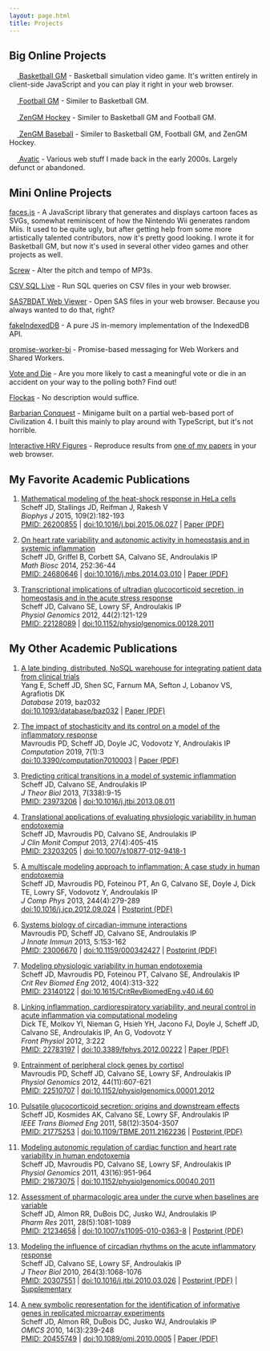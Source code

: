 ```yaml
---
layout: page.html
title: Projects
---
```


<h2 style="padding-top: 0">Big Online Projects</h2>

<a href="https://basketball-gm.com/"><img src="https://play.basketball-gm.com/ico/logo.png" width="16" height="16" alt="" /> Basketball GM</a> - Basketball simulation video game. It's written entirely in client-side JavaScript and you can play it right in your web browser.

<a href="https://football-gm.com/"><img src="https://play.football-gm.com/ico/logo.png" width="16" height="16" alt="" /> Football GM</a> - Similer to Basketball GM.

<a href="https://hockey.zengm.com/"><img src="https://hockey.zengm.com/ico/logo.png" width="16" height="16" alt="" /> ZenGM Hockey</a> - Similer to Basketball GM and Football GM.

<a href="https://baseball.zengm.com/"><img src="https://baseball.zengm.com/ico/logo.png" width="16" height="16" alt="" /> ZenGM Baseball</a> - Similer to Basketball GM, Football GM, and ZenGM Hockey.

<a href="http://www.avatic.com/"><img src="/files/icons/avatic.png" width="16" height="16" alt="" /> Avatic</a> - Various web stuff I made back in the early 2000s. Largely defunct or abandoned.

<h2>Mini Online Projects</h2>

<a href="https://zengm.com/facesjs/">faces.js</a> - A JavaScript library that generates and displays cartoon faces as SVGs, somewhat reminiscent of how the Nintendo Wii generates random Miis. It used to be quite ugly, but after getting help from some more artistically talented contributors, now it's pretty good looking. I wrote it for Basketball GM, but now it's used in several other video games and other projects as well.

<a href="/screw/">Screw</a> - Alter the pitch and tempo of MP3s.

<a href="/csv-sql-live/">CSV SQL Live</a> - Run SQL queries on CSV files in your web browser.

<a href="/sas7bdat/">SAS7BDAT Web Viewer</a> - Open SAS files in your web browser. Because you always wanted to do that, right?

<a href="https://github.com/dumbmatter/fakeIndexedDB">fakeIndexedDB</a> - A pure JS in-memory implementation of the IndexedDB API.

<a href="https://github.com/dumbmatter/promise-worker-bi">promise-worker-bi</a> - Promise-based messaging for Web Workers and Shared Workers.

<a href="/vote-and-die/">Vote and Die</a> - Are you more likely to cast a meaningful vote or die in an accident on your way to the polling both? Find out!

<a href="/flockas/">Flockas</a> - No description would suffice.

<a href="/barbconq/">Barbarian Conquest</a> - Minigame built on a partial web-based port of Civilization 4. I built this mainly to play around with TypeScript, but it's not horrible.

<a href="/hrv-interactive/">Interactive HRV Figures</a> - Reproduce results from <a href="http://www.ncbi.nlm.nih.gov/pubmed/24680646">one of my papers</a> in your web browser.

<h2>My Favorite Academic Publications</h2>

<ol>
<li>
<p>
<a href="/files/papers/2015-heat-shock-response.pdf">Mathematical modeling of the heat-shock response in HeLa cells</a><br />
Scheff JD, Stallings JD, Reifman J, Rakesh V<br />
<em>Biophys J</em> 2015, 109(2):182-193<br />
<span class="publinks"><a href="http://www.ncbi.nlm.nih.gov/pubmed/26200855">PMID: 26200855</a> | <a href="https://doi.org/10.1016/j.bpj.2015.06.027">doi:10.1016/j.bpj.2015.06.027</a> | <a href="/files/papers/2015-heat-shock-response.pdf">Paper (PDF)</a></span>
</p>
</li>

<li>
<p>
<a href="/files/papers/2014-on-heart-rate-variability.pdf">On heart rate variability and autonomic activity in homeostasis and in systemic inflammation</a><br />
Scheff JD, Griffel B, Corbett  SA, Calvano SE, Androulakis IP<br />
<em>Math Biosc</em> 2014, 252:36-44<br />
<span class="publinks"><a href="http://www.ncbi.nlm.nih.gov/pubmed/24680646">PMID: 24680646</a> | <a href="https://doi.org/10.1016/j.mbs.2014.03.010">doi:10.1016/j.mbs.2014.03.010</a> | <a href="/files/papers/2014-on-heart-rate-variability.pdf">Paper (PDF)</a></span>
</p>
</li>

<li>
<p>
<a href="https://doi.org/10.1152/physiolgenomics.00128.2011">Transcriptional implications of ultradian glucocorticoid secretion, in homeostasis and in the acute stress response</a><br />
Scheff JD, Calvano SE, Lowry SF, Androulakis IP<br />
<em>Physiol Genomics</em> 2012, 44(2):121-129<br />
<span class="publinks"><a href="http://www.ncbi.nlm.nih.gov/pubmed/22128089">PMID: 22128089</a> | <a href="https://doi.org/10.1152/physiolgenomics.00128.2011">doi:10.1152/physiolgenomics.00128.2011</a></span>
</p>
</li>

</ol>

<h2>My Other Academic Publications</h2>

<ol>
<li>
<p>
<a href="/files/papers/2019-cdw.pdf">A late binding, distributed, NoSQL warehouse for integrating patient data from clinical trials</a><br />
Yang E, Scheff JD, Shen SC, Farnum MA, Sefton J, Lobanov VS, Agrafiotis DK<br />
<em>Database</em> 2019, baz032<br />
<span class="publinks"><a href="https://doi.org/10.1093/database/baz032">doi:10.1093/database/baz032</a> | <a href="/files/papers/2019-cdw.pdf">Paper (PDF)</a></span>
</p>
</li>

<li>
<p>
<a href="/files/papers/2019-stochastic.pdf">The impact of stochasticity and its control on a model of the inflammatory response</a><br />
Mavroudis PD, Scheff JD, Doyle JC, Vodovotz Y, Androulakis IP<br />
<em>Computation</em> 2019, 7(1):3<br />
<span class="publinks"><a href="https://doi.org/10.3390/computation7010003">doi:10.3390/computation7010003</a> | <a href="/files/papers/2019-stochastic.pdf">Paper (PDF)</a></span>
</p>
</li>

<li>
<p>
<a href="https://doi.org/10.1016/j.jtbi.2013.08.011">Predicting critical transitions in a model of systemic inflammation</a><br />
Scheff JD, Calvano SE, Androulakis IP<br />
<em>J Theor Biol</em> 2013, 7(338):9-15<br />
<span class="publinks"><a href="http://www.ncbi.nlm.nih.gov/pubmed/23973206">PMID: 23973206</a> | <a href="https://doi.org/10.1016/j.jtbi.2013.08.011">doi:10.1016/j.jtbi.2013.08.011</a></span>
</p>
</li>

<li>
<p>
<a href="https://doi.org/10.1007/s10877-012-9418-1">Translational applications of evaluating
physiologic variability in human endotoxemia</a><br />
Scheff JD, Mavroudis PD, Calvano SE, Androulakis IP<br />
<em>J Clin Monit Comput</em> 2013, 27(4):405-415<br />
<span class="publinks"><a href="http://www.ncbi.nlm.nih.gov/pubmed/23203205">PMID: 23203205</a> | <a href="https://doi.org/10.1007/s10877-012-9418-1">doi:10.1007/s10877-012-9418-1</a></span>
</p>
</li>

<li>
<p>
<a href="/files/papers/2013-multiscale-modeling-approach.pdf">A multiscale modeling approach to inflammation: A case study in human endotoxemia</a><br />
Scheff JD, Mavroudis PD, Foteinou PT, An G, Calvano SE, Doyle J, Dick TE, Lowry SF, Vodovotz Y, Androulakis IP<br />
<em>J Comp Phys</em> 2013, 244(4):279-289<br />
<span class="publinks"><a href="https://doi.org/10.1016/j.jcp.2012.09.024">doi:10.1016/j.jcp.2012.09.024</a> | <a href="/files/papers/2013-multiscale-modeling-approach.pdf">Postprint (PDF)</a></span>
</p>
</li>

<li>
<p>
<a href="/files/papers/2012-systems-biology-circadian.pdf">Systems biology of circadian-immune interactions</a><br />
Mavroudis PD, Scheff JD, Calvano SE, Androulakis IP<br />
<em>J Innate Immun</em> 2013, 5:153-162<br />
<span class="publinks"><a href="http://www.ncbi.nlm.nih.gov/pubmed/23006670">PMID: 23006670</a> | <a href="https://doi.org/10.1159/000342427">doi:10.1159/000342427</a> | <a href="/files/papers/2012-systems-biology-circadian.pdf">Postprint (PDF)</a></span>
</p>
</li>

<li>
<p>
<a href="https://doi.org/10.1615/CritRevBiomedEng.v40.i4.60">Modeling physiologic variability in human endotoxemia</a><br />
Scheff JD, Mavroudis PD, Foteinou PT, Calvano SE, Androulakis IP<br />
<em>Crit Rev Biomed Eng</em> 2012, 40(4):313-322<br />
<span class="publinks"><a href="http://www.ncbi.nlm.nih.gov/pubmed/23140122">PMID: 23140122</a> | <a href="https://doi.org/10.1615/CritRevBiomedEng.v40.i4.60">doi:10.1615/CritRevBiomedEng.v40.i4.60</a></span>
</p>
</li>

<li>
<p>
<a href="/files/papers/2012-linking-inflammation-cardiorespiratory.pdf">Linking inflammation, cardiorespiratory variability, and neural control in acute inflammation via computational modeling</a><br />
Dick TE, Molkov YI, Nieman G, Hsieh YH, Jacono FJ, Doyle J, Scheff JD, Calvano SE, Androulakis IP, An G, Vodovotz Y<br />
<em>Front Physiol</em> 2012, 3:222<br />
<span class="publinks"><a href="http://www.ncbi.nlm.nih.gov/pubmed/22783197">PMID: 22783197</a> | <a href="https://doi.org/10.3389/fphys.2012.00222">doi:10.3389/fphys.2012.00222</a> | <a href="/files/papers/2012-linking-inflammation-cardiorespiratory.pdf">Paper (PDF)</a></span>
</p>
</li>

<li>
<p>
<a href="https://doi.org/10.1152/physiolgenomics.00001.2012">Entrainment of peripheral clock genes by cortisol</a><br />
Mavroudis PD, Scheff JD, Calvano SE, Lowry SF, Androulakis IP<br />
<em>Physiol Genomics</em> 2012, 44(11):607-621<br />
<span class="publinks"><a href="http://www.ncbi.nlm.nih.gov/pubmed/22510707">PMID: 22510707</a> | <a href="https://doi.org/10.1152/physiolgenomics.00001.2012">doi:10.1152/physiolgenomics.00001.2012</a></span>
</p>
</li>

<li>
<p>
<a href="/files/papers/2011-pulsatile-glucocorticoid-secretion.pdf">Pulsatile glucocorticoid secretion: origins and downstream effects</a><br />
Scheff JD, Kosmides AK, Calvano SE, Lowry SF, Androulakis IP<br />
<em>IEEE Trans Biomed Eng</em> 2011, 58(12):3504-3507<br />
<span class="publinks"><a href="http://www.ncbi.nlm.nih.gov/pubmed/21775253">PMID: 21775253</a> | <a href="https://doi.org/10.1109/TBME.2011.2162236">doi:10.1109/TBME.2011.2162236</a> | <a href="/files/papers/2011-pulsatile-glucocorticoid-secretion.pdf">Postprint (PDF)</a></span>
</p>
</li>

<li>
<p>
<a href="https://doi.org/10.1152/physiolgenomics.00040.2011">Modeling autonomic regulation of cardiac function and heart rate variability in human endotoxemia</a><br />
Scheff JD, Mavroudis PD, Calvano SE, Lowry SF, Androulakis IP<br />
<em>Physiol Genomics</em> 2011, 43(16):951-964<br />
<span class="publinks"><a href="http://www.ncbi.nlm.nih.gov/pubmed/21673075">PMID: 21673075</a> | <a href="https://doi.org/10.1152/physiolgenomics.00040.2011">doi:10.1152/physiolgenomics.00040.2011</a></span>
</p>
</li>

<li>
<p>
<a href="/files/papers/2011-assessment-pharmacologic-area.pdf">Assessment of pharmacologic area under the curve when baselines are variable</a><br />
Scheff JD, Almon RR, DuBois DC, Jusko WJ, Androulakis IP<br />
<em>Pharm Res</em> 2011, 28(5):1081-1089<br />
<span class="publinks"><a href="http://www.ncbi.nlm.nih.gov/pubmed/21234658">PMID: 21234658</a> | <a href="https://doi.org/10.1007/s11095-010-0363-8">doi:10.1007/s11095-010-0363-8</a> | <a href="/files/papers/2011-assessment-pharmacologic-area.pdf">Postprint (PDF)</a></span>
</p>
</li>

<li>
<p>
<a href="/files/papers/2010-modeling-influence-circadian.pdf">Modeling the influence of circadian rhythms on the acute inflammatory response</a><br />
Scheff JD, Calvano SE, Lowry SF, Androulakis IP<br />
<em>J Theor Biol</em> 2010, 264(3):1068-1076<br />
<span class="publinks"><a href="http://www.ncbi.nlm.nih.gov/pubmed/20307551">PMID: 20307551</a> | <a href= "https://doi.org/10.1016/j.jtbi.2010.03.026">doi:10.1016/j.jtbi.2010.03.026</a> | <a href="/files/papers/2010-modeling-influence-circadian.pdf">Postprint (PDF)</a> | <a href="/files/papers/2010-modeling-influence-circadian.zip">Supplementary</a></span>
</p>
</li>

<li>
<p>
<a href="/files/papers/2010-new-symbolic-representation.pdf">A new symbolic representation for the identification of informative genes in replicated microarray experiments</a><br />
Scheff JD, Almon RR, DuBois DC, Jusko WJ, Androulakis IP<br />
<em>OMICS</em> 2010, 14(3):239-248<br />
<span class="publinks"><a href="http://www.ncbi.nlm.nih.gov/pubmed/20455749">PMID: 20455749</a> | <a href="https://doi.org/10.1089/omi.2010.0005">doi:10.1089/omi.2010.0005</a> | <a href="/files/papers/2010-new-symbolic-representation.pdf">Paper (PDF)</a></span>
</p>
</li>
</ol>